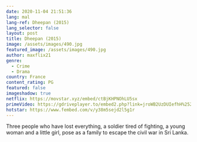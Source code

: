 ```yaml
---
date: 2020-11-04 21:51:36
lang: mal
lang-ref: Dheepan (2015)
lang_selector: false
layout: post
title: Dheepan (2015)
image: /assets/images/490.jpg
featured_image: /assets/images/490.jpg
author: maxflix21
genre:
  - Crime
  - Drama
country: France
content_rating: PG
featured: false
imageshadow: true
netflix: https://movstar.xyz/embed/ctBjKHPNOhLU5sx
primeVideo: https://gdriveplayer.to/embed2.php?link=jroWB2UzDUIefhH%252BUTTVYwfVEN46wSVzO0w7biRQSKHIeLUR7hSAAbu7R6XIh4YW6IahtvcxRkVJ625OL%252Bw2Ahr9ZoE1DgTmkY2znVi6RWAPNPCkxZDBKJHU3ttzmbqLQplClt1UiiDR%252FbmR%252BTY15MIo4AzhYRiqJXILtopIGuLmMWjtsO5RZFLgRVZoPax8k%253D
hotstar: https://www.fembed.com/v/y38m5sejd2l5g1r
---
```

Three people who have lost everything, a soldier tired of fighting, a young woman and a little girl, pose as a family to escape the civil war in Sri Lanka.